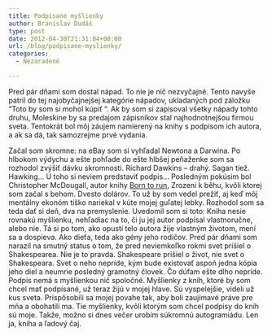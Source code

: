 ```yaml
---
title: Podpísané myšlienky
author: Branislav Dudáš
type: post
date: 2012-04-30T21:31:04+00:00
url: /blog/podpisane-myslienky/
categories:
  - Nezaradené

---
```

Pred pár dňami som dostal nápad. To nie je nič nezvyčajné. Tento navyše patril do tej najobyčajnejšej kategórie nápadov, ukladaných pod záložku “Toto by som si mohol kúpiť “. Ak by som si zapisoval všetky nápady tohto druhu, Moleskine by sa predajom zápisníkov stal najhodnotnejšou firmou sveta. Tentokrát bol môj záujem namierený na knihy s podpisom ich autora, a ak sa dá, tak samozrejme prvé vydania.<!--more-->

Začal som skromne: na eBay som si vyhľadal Newtona a Darwina. Po hlbokom výdychu a ešte pohľade do ešte hlbšej peňaženke som sa rozhodol zvýšiť dávku skromnosti. Richard Dawkins &#8211; drahý. Sagan tiež. Hawking&#8230; U toho si neviem predstaviť podpis&#8230; Posledným pokúsim bol Christopher McDougall, autor knihy [Born to run][1], Zrozeni k běhu, kvôli ktorej som začal s behom. Dvesto dolárov. To už by som vedel prežiť, aj keď môj mentálny ekonóm tíško nariekal v kúte mojej guľatej lebky. Rozhodol som sa teda dať si deň, dva na premyslenie. Uvedomil som si toto: Kniha nesie rovnakú myšlienku, nehľadiac na to, či ju jej autor podpísal vlastnoručne, alebo nie. Tá si po tom, ako opustí telo autora žije vlastným životom, mení sa a dospieva. Ako dieťa, teda ako gény jeho rodičov. Pred pár dňami som narazil na smutný status o tom, že pred neviemkoľko rokmi svet prišiel o Shakespearea. Nie je to pravda. Shakespeare prišiel o život, nie svet o Shakespeara. Svet o neho nepríde, kým bude existovať aspoň jedna kópia jeho diel a neumrie posledný gramotný človek. Čo dúfam ešte dlho nepríde. Podpis nemá s myšlienkou nič spoločné. Myšlienky z kníh, ktoré by som chcel mať podpísané, už teraz žijú v mojej hlave. Sú vyspelejšie, videli už kus sveta. Prispôsobili sa mojej povahe tak, aby boli zaujímavé práve pre mňa a obohatili ma. Tie myšlienky, kvôli ktorým som chcel podpisy do kníh sú moje. Takže, možno si dnes večer urobím súkromnú autogramiádu. Len ja, kniha a ľadový čaj.

 [1]: http://www.blog.branislavdudas.com/2012/01/ako-ubehat-k-smrti-antilopu/ "Ako ubehať k smrti antilopu"